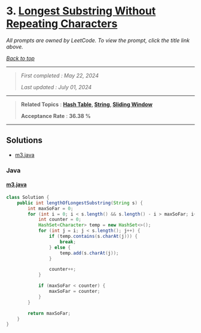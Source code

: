 # 3. [Longest Substring Without Repeating Characters](<https://leetcode.com/problems/longest-substring-without-repeating-characters>)

*All prompts are owned by LeetCode. To view the prompt, click the title link above.*

*[Back to top](<../README.md>)*

------

> *First completed : May 22, 2024*
>
> *Last updated : July 01, 2024*

------

> **Related Topics** : **[Hash Table](<by_topic/Hash Table.md>), [String](<by_topic/String.md>), [Sliding Window](<by_topic/Sliding Window.md>)**
>
> **Acceptance Rate** : **36.38 %**

------

## Solutions

- [m3.java](<../my-submissions/m3.java>)
### Java
#### [m3.java](<../my-submissions/m3.java>)
```Java
class Solution {
    public int lengthOfLongestSubstring(String s) {
        int maxSoFar = 0;
        for (int i = 0; i < s.length() && s.length() - i > maxSoFar; i++) {
            int counter = 0;
            HashSet<Character> temp = new HashSet<>();
            for (int j = i; j < s.length(); j++) {
                if (temp.contains(s.charAt(j))) {
                    break;
                } else {
                    temp.add(s.charAt(j));
                }

                counter++;
            }

            if (maxSoFar < counter) {
                maxSoFar = counter;
            }
        }

        return maxSoFar;
    }
}
```

